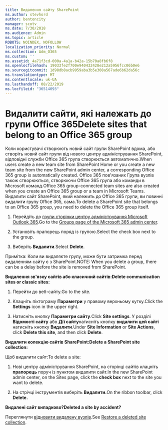 ```yaml
---
title: Видалення сайту SharePoint
ms.author: stevhord
author: bentoncity
manager: scotv
ms.date: 7/30/2018
ms.audience: Admin
ms.topic: article
ROBOTS: NOINDEX, NOFOLLOW
localization_priority: Normal
ms.collection: Adm_O365
ms.custom: ''
ms.assetid: 4a71f3cd-000a-4a1a-b42a-15b70a8fb6f8
ms.openlocfilehash: 19033fe2f700e940432428e212a5956fcc06b0e6
ms.sourcegitcommit: 1d98db8acb9959aba3b5e308a567ade6b62da56c
ms.translationtype: MT
ms.contentlocale: uk-UA
ms.lasthandoff: 08/22/2019
ms.locfileid: "36514093"
---
```

# <a name="delete-sites-that-belong-to-an-office-365-group"></a><span data-ttu-id="fa082-102">Видалити сайти, які належать до групи Office 365</span><span class="sxs-lookup"><span data-stu-id="fa082-102">Delete sites that belong to an Office 365 group</span></span>

<span data-ttu-id="fa082-103">Коли користувачі створюють новий сайт групи SharePoint вдома, або створіть новий сайт групи від нового центру адміністрування SharePoint, відповідні служби Office 365 група створюється автоматично.</span><span class="sxs-lookup"><span data-stu-id="fa082-103">When users create a new team site from SharePoint Home or you create a new team site from the new SharePoint admin center, a corresponding Office 365 group is automatically created.</span></span> <span data-ttu-id="fa082-104">Office 365 пов'язаних Група вузлів також створюються, створюючи Office 365 група або команди в Microsoft команд.</span><span class="sxs-lookup"><span data-stu-id="fa082-104">Office 365 group-connected team sites are also created when you create an Office 365 group or a team in Microsoft Teams.</span></span> <span data-ttu-id="fa082-105">Видалити сайт SharePoint, який належить до Office 365 групи, ви повинні видалити групу Office 365, сама.</span><span class="sxs-lookup"><span data-stu-id="fa082-105">To delete a SharePoint site that belongs to an Office 365 group, you need to delete the Office 365 group itself.</span></span> 
  
1. <span data-ttu-id="fa082-106">Перейдіть до [групи сторінки центру адміністрування Microsoft Outlook 365](https://portal.office.com/adminportal/home#/groups).</span><span class="sxs-lookup"><span data-stu-id="fa082-106">Go to the [Groups page of the Microsoft 365 admin center](https://portal.office.com/adminportal/home#/groups).</span></span>
    
2. <span data-ttu-id="fa082-107">Установіть прапорець поряд із групою.</span><span class="sxs-lookup"><span data-stu-id="fa082-107">Select the check box next to the group.</span></span>
    
3. <span data-ttu-id="fa082-108">Виберіть **Видалити**.</span><span class="sxs-lookup"><span data-stu-id="fa082-108">Select **Delete**.</span></span>
    
<span data-ttu-id="fa082-109">Примітка: Коли ви видаляєте групу, може бути затримка перед видаленням сайту є з SharePoint.</span><span class="sxs-lookup"><span data-stu-id="fa082-109">NOTE: When you delete a group, there can be a delay before the site is removed from SharePoint.</span></span>
  
<span data-ttu-id="fa082-110">**Видалення зв'язку сайтів або класичний сайтів:**</span><span class="sxs-lookup"><span data-stu-id="fa082-110">**Delete communication sites or classic sites:**</span></span>

1. <span data-ttu-id="fa082-111">Перейти до веб-сайту.</span><span class="sxs-lookup"><span data-stu-id="fa082-111">Go to the site.</span></span>
  
2. <span data-ttu-id="fa082-112">Клацніть піктограму **Параметри** у правому верхньому кутку.</span><span class="sxs-lookup"><span data-stu-id="fa082-112">Click the **Settings** icon in the upper right.</span></span> 
  
3. <span data-ttu-id="fa082-113">Натисніть кнопку **Параметри сайту**.</span><span class="sxs-lookup"><span data-stu-id="fa082-113">Click **Site settings**.</span></span> <span data-ttu-id="fa082-114">У розділі **Відомості сайту** або **Дії сайту**натисніть кнопку **видалити цей сайт**і натисніть кнопку **Видалити**.</span><span class="sxs-lookup"><span data-stu-id="fa082-114">Under **Site Information** or **Site Actions**, click **Delete this site**, and then click **Delete**.</span></span>
  
<span data-ttu-id="fa082-115">**Видалити колекцію сайтів SharePoint:**</span><span class="sxs-lookup"><span data-stu-id="fa082-115">**Delete a SharePoint site collection:**</span></span>

<span data-ttu-id="fa082-116">Щоб видалити сайт:</span><span class="sxs-lookup"><span data-stu-id="fa082-116">To delete a site:</span></span>
  
1. <span data-ttu-id="fa082-117">Нові центру адміністрування SharePoint, на сторінці сайтів клацніть **прапорець** поруч із пунктом видалити сайт.</span><span class="sxs-lookup"><span data-stu-id="fa082-117">In the new SharePoint admin center, on the Sites page, click the **check box** next to the site you want to delete.</span></span> 
    
2. <span data-ttu-id="fa082-118">На стрічці інструментів виберіть **Видалити.**</span><span class="sxs-lookup"><span data-stu-id="fa082-118">On the ribbon toolbar, click **Delete.**</span></span>
    
<span data-ttu-id="fa082-119">**Видалені сайт випадково?**</span><span class="sxs-lookup"><span data-stu-id="fa082-119">**Deleted a site by accident?**</span></span>

<span data-ttu-id="fa082-120">Переглянути [відновити видалену вузлів](https://go.microsoft.com/fwlink/?linkid=867660).</span><span class="sxs-lookup"><span data-stu-id="fa082-120">See [Restore a deleted site collection](https://go.microsoft.com/fwlink/?linkid=867660).</span></span>
  

